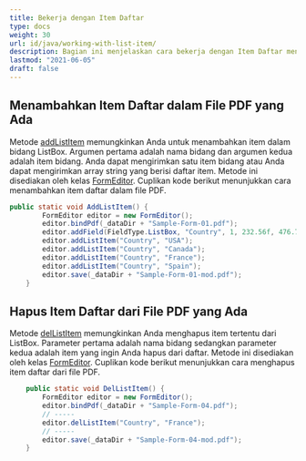 ```yaml
---
title: Bekerja dengan Item Daftar
type: docs
weight: 30
url: id/java/working-with-list-item/
description: Bagian ini menjelaskan cara bekerja dengan Item Daftar menggunakan com.aspose.pdf.facades dengan Kelas FormEditor.
lastmod: "2021-06-05"
draft: false
---
```


## Menambahkan Item Daftar dalam File PDF yang Ada

Metode [addListItem](https://reference.aspose.com/pdf/java/com.aspose.pdf.facades/FormEditor#addListItem-java.lang.String-java.lang.String-) memungkinkan Anda untuk menambahkan item dalam bidang ListBox. Argumen pertama adalah nama bidang dan argumen kedua adalah item bidang. Anda dapat mengirimkan satu item bidang atau Anda dapat mengirimkan array string yang berisi daftar item. Metode ini disediakan oleh kelas [FormEditor](https://reference.aspose.com/pdf/java/com.aspose.pdf.facades/FormEditor). Cuplikan kode berikut menunjukkan cara menambahkan item daftar dalam file PDF.

```java
public static void AddListItem() {
        FormEditor editor = new FormEditor();
        editor.bindPdf(_dataDir + "Sample-Form-01.pdf");
        editor.addField(FieldType.ListBox, "Country", 1, 232.56f, 476.75f, 352.28f, 514.03f);
        editor.addListItem("Country", "USA");
        editor.addListItem("Country", "Canada");
        editor.addListItem("Country", "France");
        editor.addListItem("Country", "Spain");
        editor.save(_dataDir + "Sample-Form-01-mod.pdf");
    }
```


## Hapus Item Daftar dari File PDF yang Ada

Metode [delListItem](https://reference.aspose.com/pdf/java/com.aspose.pdf.facades/FormEditor#delListItem-java.lang.String-java.lang.String-) memungkinkan Anda menghapus item tertentu dari ListBox. Parameter pertama adalah nama bidang sedangkan parameter kedua adalah item yang ingin Anda hapus dari daftar. Metode ini disediakan oleh kelas [FormEditor](https://reference.aspose.com/pdf/java/com.aspose.pdf.facades/FormEditor). Cuplikan kode berikut menunjukkan cara menghapus item daftar dari file PDF.

```java
    public static void DelListItem() {
        FormEditor editor = new FormEditor();
        editor.bindPdf(_dataDir + "Sample-Form-04.pdf");
        // -----
        editor.delListItem("Country", "France");
        // -----
        editor.save(_dataDir + "Sample-Form-04-mod.pdf");
    }
```